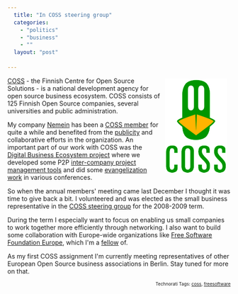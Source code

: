 ```yaml
---
  title: "In COSS steering group"
  categories: 
    - "politics"
    - "business"
    - ""
  layout: "post"

---
```

<img src="/files/COSSlogo_vert_rgb.jpg" height="212" width="140" border="0" align="right" hspace="8" vspace="4" alt="COSS" title="COSS" /><a href="http://www.coss.fi/">COSS</a> - the Finnish Centre for Open Source Solutions - is a national development agency for open source business ecosystem. COSS consists of 125 Finnish Open Source companies, several universities and public administration.

My company <a href="http://www.nemein.com/">Nemein</a> has been a <a href="http://directories.coss.fi/fi/yrityshakemisto/yritykset/df06f0852631363ed8b82ea3801f1c9b.html">COSS member</a> for quite a while and benefited from the <a href="http://coss.fi/web/coss/casesnnewsletters/4-02openpsa">publicity</a> and collaborative efforts in the organization. An important part of our work with COSS was the <a href="http://bergie.iki.fi/blog/first-look-at-digital-business-ecosystem/">Digital Business Ecosystem project</a> where we developed some P2P <a href="http://bergie.iki.fi/blog/networked-project-management-with-dbe/">inter-company project management tools</a> and did some <a href="http://bergie.iki.fi/blog/digital-business-ecosystem-in-fisl/">evangelization work</a> in various conferences.

So when the annual members' meeting came last December I thought it was time to give back a bit. I volunteered and was elected as the small business representative in the <a href="http://www.coss.fi/web/coss/organization">COSS steering group</a> for the 2008-2009 term.

During the term I especially want to focus on enabling us small companies to work together more efficiently through networking. I also want to build some collaboration with Europe-wide organizations like <a href="http://www.fsfeurope.org/">Free Software Foundation Europe</a>, which I'm a <a href="https://www.fsfe.org/en">fellow</a> of.

As my first COSS assignment I'm currently meeting representatives of other European Open Source business associations in Berlin. Stay tuned for more on that.
<p style="text-align:right;font-size:10px;">Technorati Tags: <a href="http://www.technorati.com/tag/coss">coss</a>, <a href="http://www.technorati.com/tag/freesoftware">freesoftware</a></p>
